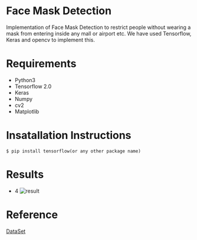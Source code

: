 # Face Mask Detection

Implementation of Face Mask Detection to restrict people without wearing a mask from entering inside any mall or airport etc. We have used Tensorflow, Keras and opencv to implement this.

# Requirements

* Python3
* Tensorflow 2.0
* Keras
* Numpy
* cv2
* Matplotlib

# Insatallation Instructions
```
$ pip install tensorflow(or any other package name)
```

# Results

* 4
![result](https://github.com/1sh1vam/Face-Mask-Detection/blob/master/Data/result.gif)


# Reference
[DataSet](https://github.com/prajnasb/observations/tree/master/experiements/data)

